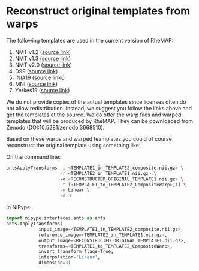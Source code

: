 # Reconstruct original templates from warps      

The following templates are used in the current version of RheMAP: 
1. NMT v1.2 ([source link](https://afni.nimh.nih.gov/pub/dist/doc/htmldoc/nonhuman/macaque_tempatl/template_nmtv1.html))    
2. NMT v1.3 ([source link](https://afni.nimh.nih.gov/pub/dist/doc/htmldoc/nonhuman/macaque_tempatl/template_nmtv1.html))     
3. NMT v2.0 ([source link](https://afni.nimh.nih.gov/pub/dist/doc/htmldoc/nonhuman/macaque_tempatl/template_nmtv2.html))     
4. D99 ([source link](https://afni.nimh.nih.gov/Macaque))
5. INIA19 ([source link](https://www.nitrc.org/projects/inia19/https://www.nitrc.org/projects/inia19/)0
6. MNI ([source link](http://www.bic.mni.mcgill.ca/ServicesAtlases/Macaque))
7. Yerkes19 ([source link](https://github.com/Washington-University/NHPPipelines))

We do not provide copies of the actual templates since licenses often do not allow redistribution. Instead, we suggest you follow the links above and get the templates at the source. We do offer the warp files and warped templates that will be produced by RheMAP. They can be downloaded from Zenodo (DOI:10.5281/zenodo.3668510).    

Based on these warps and warped teamplates you could of course reconstruct the original template using something like:    

On the command line:     
```bash
antsApplyTransforms -i <TEMPLATE1_in_TEMPLATE2_composite.nii.gz> \
                    -r <TEMPLATE2_in_TEMPLATE1.nii.gz> \        
                    -o <RECONSTRUCTED_ORIGINAL_TEMPLATE1.nii.gz> \
                    -t [<TEMPLATE1_to_TEMPLATE2_CompositeWarp>,1] \
                    -n Linear \
                    -d 3
```    

In NiPype:     
```python
import nipype.interfaces.ants as ants    
ants.ApplyTransforms(
            input_image=<TEMPLATE1_in_TEMPLATE2_composite.nii.gz>,
            reference_image=<TEMPLATE2_in_TEMPLATE1.nii.gz>,        
            output_image=<RECONSTRUCTED_ORIGINAL_TEMPLATE1.nii.gz>,
            transforms=<TEMPLATE1_to_TEMPLATE2_CompositeWarp>,
            invert_transform_flags=True,
            interpolation='Linear',
            dimension=3)
 ```
      
